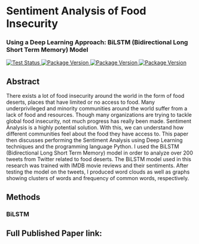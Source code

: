 # Sentiment Analysis of Food Insecurity
### Using a Deep Learning Approach: BiLSTM (Bidirectional Long Short Term Memory) Model

</p>
<p align="left">
<a href="https://github.com/keras-team/keras">
    <img src="https://img.shields.io/badge/powered%20by-keras-brightgreen" alt="Test Status">
</a>
<a href="https://matplotlib.org">
    <img src="https://img.shields.io/badge/powered%20by-matplotlib-brightgreen" alt="Package Version">
</a>
<a href="https://www.nltk.org">
    <img src="https://img.shields.io/badge/powered%20by-nltk-brightgreen" alt="Package Version">
</a>
<a href="https://pypi.org/project/wordcloud/">
    <img src="https://img.shields.io/badge/powered%20by-wordcloud-brightgreen" alt="Package Version">
</a>
</p>

## Abstract
There exists a lot of food insecurity around the world in the form of food deserts, places that have limited or no access to food. Many underprivileged and minority communities around the world suffer from a lack of food and resources. Though many organizations are trying to tackle global food insecurity, not much progress has really been made. Sentiment Analysis is a highly potential solution. With this, we can understand how different communities feel about the food they have access to. This paper then discusses performing the Sentiment Analysis using Deep Learning techniques and the programming language Python. I used the BiLSTM (Bidirectional Long Short Term Memory) model in order to analyze over 200 tweets from Twitter related to food deserts. The BiLSTM model used in this research was trained with IMDB movie reviews and their sentiments. After testing the model on the tweets, I produced word clouds as well as graphs showing clusters of words and frequency of common words, respectively. 

## Methods

### BiLSTM

## Full Published Paper link:



